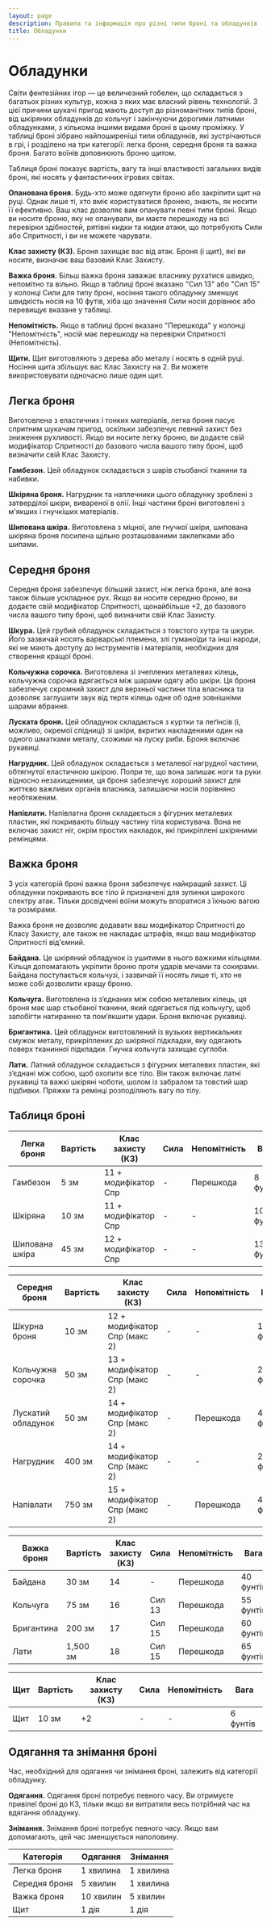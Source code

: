 ```yaml
---
layout: page
description: Правила та інформація про різні типи броні та обладунків
title: Обладунки
---
```


# Обладунки
Світи фентезійних ігор — це величезний гобелен, що складається з багатьох різних культур, кожна з яких має власний рівень технологій. З цієї причини шукачі пригод мають доступ до різноманітних типів броні, від шкіряних обладунків до кольчуг і закінчуючи дорогими латними обладунками, з кількома іншими видами броні в цьому проміжку. У таблиці броні зібрано найпоширеніші типи обладунків, які зустрічаються в грі, і розділено на три категорії: легка броня, середня броня та важка броня. Багато воїнів доповнюють броню щитом.

Таблиця броні показує вартість, вагу та інші властивості загальних видів броні, які носять у фантастичних ігрових світах.

**Опанована броня.** Будь-хто може одягнути броню або закріпити щит на руці. Однак лише ті, хто вміє користуватися бронею, знають, як носити її ефективно. Ваш клас дозволяє вам опанувати певні типи броні. Якщо ви носите броню, яку не опанували, ви маєте перешкоду на всі перевірки здібностей, рятівні кидки та кидки атаки, що потребують Сили або Спритності, і ви не можете чарувати.

**Клас захисту (КЗ).** Броня захищає вас від атак. Броня (і щит), які ви носите, визначає ваш базовий Клас Захисту.

**Важка броня.** Більш важка броня заважає власнику рухатися швидко, непомітно та вільно. Якщо в таблиці броні вказано "Сил 13" або "Сил 15" у колонці Сили для типу броні, носіння такого обладунку зменшує швидкість носія на 10 футів, хіба що значення Сили носія дорівнює або перевищує вказане у таблиці.

**Непомітність.** Якщо в таблиці броні вказано "Перешкода" у колонці "Непомітність", носій має перешкоду на перевірки Спритності (Непомітність).

**Щити.** Щит виготовляють з дерева або металу і носять в одній руці. Носіння щита збільшує вас Клас Захисту на 2. Ви можете використовувати одночасно лише один щит.

## Легка броня
Виготовлена ​​з еластичних і тонких матеріалів, легка броня пасує спритним шукачам пригод, оскільки забезпечує певний захист без зниження рухливості. Якщо ви носите легку броню, ви додаєте свій модифікатор Спритності до базового числа вашого типу броні, щоб визначити свій Клас Захисту.

**Гамбезон.** Цей обладунок складається з шарів стьобаної тканини та набивки.

**Шкіряна броня.** Нагрудник та наплечники цього обладунку зроблені з затверділої шкіри, вивареної в олії. Інші частини броні виготовлені з м'якших і гнучкіших матеріалів.

**Шипована шкіра.** Виготовлена ​​з міцної, але гнучкої шкіри, шипована шкіряна броня посилена щільно розташованими заклепками або шипами.

## Середня броня
Середня броня забезпечує більший захист, ніж легка броня, але вона також більше ускладнює рух. Якщо ви носите середню броню, ви додаєте свій модифікатор Спритності, щонайбільше +2, до базового числа вашого типу броні, щоб визначити свій Клас Захисту.

**Шкура.** Цей грубий обладунок складається з товстого хутра та шкури. Його зазвичай носять варварські племена, злі гуманоїди та інші народи, які не мають доступу до інструментів і матеріалів, необхідних для створення кращої броні.

**Кольчужна сорочка.** Виготовлена зі зчеплених металевих кілець, кольчужна сорочка вдягається між шарами одягу або шкіри. Ця броня забезпечує скромний захист для верхньої частини тіла власника та дозволяє заглушити звук від тертя кілець одне об одне зовнішніми шарами вбрання.

**Луската броня.** Цей обладунок складається з куртки та леґінсів (і, можливо, окремої спідниці) зі шкіри, вкритих накладеними один на одного шматками металу, схожими на луску риби. Броня включає рукавиці.

**Нагрудник.** Цей обладунок складається з металевої нагрудної частини, обтягнутої еластичною шкірою. Попри те, що вона залишає ноги та руки відносно незахищеними, ця броня забезпечує хороший захист для життєво важливих органів власника, залишаючи носія порівняно необтяженим.

**Напівлати.** Напівлатна броня складається з фігурних металевих пластин, які покривають більшу частину тіла користувача. Вона не включає захист ніг, окрім простих накладок, які прикріплені шкіряними ремінцями.

## Важка броня
З усіх категорій броні важка броня забезпечує найкращий захист. Ці обладунки покривають все тіло й призначені для зупинки широкого спектру атак. Тільки досвідчені воїни можуть впоратися з їхньою вагою та розмірами.

Важка броня не дозволяє додавати ваш модифікатор Спритності до Класу Захисту, але також не накладає штрафів, якщо ваш модифікатор Спритності від'ємний.

**Байдана.** Це шкіряний обладунок із ушитими в нього важкими кільцями. Кільця допомагають укріпити броню проти ударів мечами та сокирами. Байдана поступається кольчузі, і зазвичай її носять лише ті, хто не може собі дозволити кращу броню.

**Кольчуга.** Виготовлена із з’єднаних між собою металевих кілець, ця броня має шар стьобаної тканини, який одягається під кольчугу, щоб запобігти натиранню та пом’якшити удари. Броня включає рукавиці.

**Бригантина.** Цей обладунок виготовлений із вузьких вертикальних смужок металу, прикріплених до шкіряної підкладки, яку одягають поверх тканинної підкладки. Гнучка кольчуга захищає суглоби.

**Лати.** Латний обладунок складається з фігурних металевих пластин, які з’єднані між собою, щоб охопити все тіло. Він також включає латні рукавиці та важкі шкіряні чоботи, шолом із забралом та товстий шар підбивки. Пряжки та ремінці розподіляють вагу по тілу.


## Таблиця броні

| Легка броня    | Вартість | Клас захисту (КЗ)    | Сила | Непомітність | Вага      |
| -------------- | -------- | -------------------- | ---- | ------------ | --------- |
| Гамбезон       | 5 зм     | 11 + модифікатор Спр | -    | Перешкода    | 8 фунтів  |
| Шкіряна        | 10 зм    | 11 + модифікатор Спр | -    | -            | 10 фунтів |
| Шипована шкіра | 45 зм    | 12 + модифікатор Спр | -    | -            | 13 фунтів |

| Середня броня      | Вартість | Клас захисту (КЗ)             | Сила | Непомітність | Вага      |
| ------------------ | -------- | ----------------------------- | ---- | ------------ | --------- |
| Шкурна броня       | 10 зм    | 12 + модифікатор Спр (макс 2) | -    | -            | 12 фунтів |
| Кольчужна сорочка  | 50 зм    | 13 + модифікатор Спр (макс 2) | -    | -            | 20 фунтів |
| Лускатий обладунок | 50 зм    | 14 + модифікатор Спр (макс 2) | -    | Перешкода    | 45 фунтів |
| Нагрудник          | 400 зм   | 14 + модифікатор Спр (макс 2) | -    | -            | 20 фунтів |
| Напівлати          | 750 зм   | 15 + модифікатор Спр (макс 2) | -    | Перешкода    | 40 фунтів |

| Важка броня | Вартість | Клас захисту (КЗ) | Сила   | Непомітність | Вага      |
| ----------- | -------- | ----------------- | ------ | ------------ | --------- |
| Байдана     | 30 зм    | 14                | -      | Перешкода    | 40 фунтів |
| Кольчуга    | 75 зм    | 16                | Сил 13 | Перешкода    | 55 фунтів |
| Бригантина  | 200 зм   | 17                | Сил 15 | Перешкода    | 60 фунтів |
| Лати        | 1,500 зм | 18                | Сил 15 | Перешкода    | 65 фунтів |

| Щит | Вартість | Клас захисту (КЗ) | Сила | Непомітність | Вага     |
| --- | -------- | ----------------- | ---- | ------------ | -------- |
| Щит | 10 зм    | +2                | -    | -            | 6 фунтів |

## Одягання та знімання броні

Час, необхідний для одягання чи знімання броні, залежить від категорії обладунку.

**Одягання.** Одягання броні потребує певного часу. Ви отримуєте привілеї броні до КЗ, тільки якщо ви витратили весь потрібний час на вдягання обладунку.

**Знімання.** Знімання броні потребує певного часу. Якщо вам допомагають, цей час зменшується наполовину.

| Категорія     | Одягання  | Знімання  |
| ------------- | --------- | --------- |
| Легка броня   | 1 хвилина | 1 хвилина |
| Середня броня | 5 хвилин  | 1 хвилина |
| Важка броня   | 10 хвилин | 5 хвилин  |
| Щит           | 1 дія     | 1 дія     |
